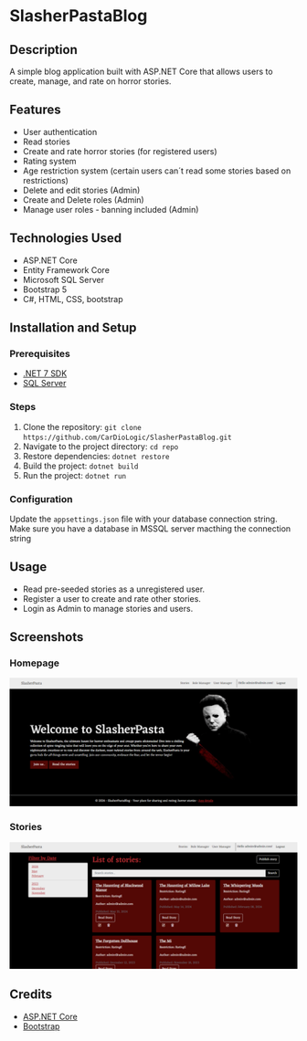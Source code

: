 # SlasherPastaBlog

## Description
A simple blog application built with ASP.NET Core that allows users to create, manage, and rate on horror stories.

## Features
- User authentication
- Read stories
- Create and rate horror stories (for registered users)
- Rating system
- Age restriction system (certain users can´t read some stories based on restrictions)
- Delete and edit stories (Admin)
- Create and Delete roles (Admin)
- Manage user roles - banning included (Admin)
  
## Technologies Used
- ASP.NET Core
- Entity Framework Core
- Microsoft SQL Server
- Bootstrap 5
- C#, HTML, CSS, bootstrap

## Installation and Setup

### Prerequisites
- [.NET 7 SDK](https://dotnet.microsoft.com/download)
- [SQL Server](https://www.microsoft.com/en-us/sql-server/sql-server-downloads)

### Steps
1. Clone the repository: `git clone https://github.com/CarDioLogic/SlasherPastaBlog.git`
2. Navigate to the project directory: `cd repo`
3. Restore dependencies: `dotnet restore`
4. Build the project: `dotnet build`
5. Run the project: `dotnet run`

### Configuration
Update the `appsettings.json` file with your database connection string.
Make sure you have a database in MSSQL server macthing the connection string

## Usage
- Read pre-seeded stories as a unregistered user.
- Register a user to create and rate other stories.
- Login as Admin to manage stories and users.

## Screenshots
### Homepage
![Homepage Screenshot](SlasherPastaBlog/Screenshots/Homepage.PNG)
### Stories
![Stories Screenshot](SlasherPastaBlog/Screenshots/Stories.PNG)

## Credits
- [ASP.NET Core](https://dotnet.microsoft.com/apps/aspnet)
- [Bootstrap](https://getbootstrap.com/)

